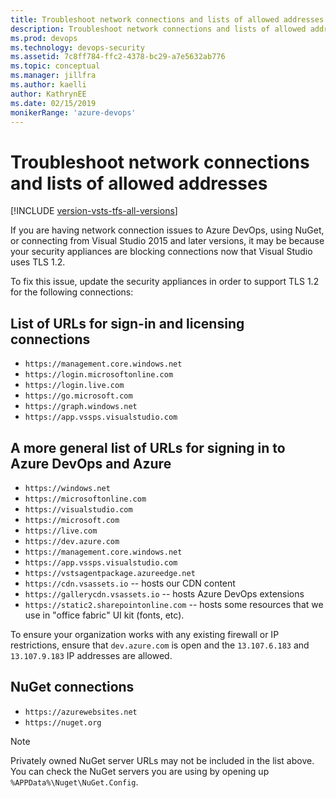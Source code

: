 ```yaml
---
title: Troubleshoot network connections and lists of allowed addresses
description: Troubleshoot network connections and lists of allowed addresses in tightened down networks for Visual Studio
ms.prod: devops
ms.technology: devops-security
ms.assetid: 7c8ff784-ffc2-4378-bc29-a7e5632ab776
ms.topic: conceptual
ms.manager: jillfra
ms.author: kaelli
author: KathrynEE
ms.date: 02/15/2019
monikerRange: 'azure-devops'
---
```


# Troubleshoot network connections and lists of allowed addresses

[!INCLUDE [version-vsts-tfs-all-versions](../../_shared/version-vsts-tfs-all-versions.md)]

If you are having network connection issues to Azure DevOps, using NuGet, or connecting from Visual Studio 2015 and 
later versions, it may be because your security appliances are blocking connections now that Visual Studio uses TLS 1.2.

To fix this issue, update the security appliances in order to support TLS 1.2 for the following connections:

## List of URLs for sign-in and licensing connections

* `https://management.core.windows.net`
* `https://login.microsoftonline.com`
* `https://login.live.com`
* `https://go.microsoft.com`
* `https://graph.windows.net`
* `https://app.vssps.visualstudio.com`

## A more general list of URLs for signing in to Azure DevOps and Azure

* `https://windows.net`
* `https://microsoftonline.com`
* `https://visualstudio.com`
* `https://microsoft.com`
* `https://live.com`
* `https://dev.azure.com`
* `https://management.core.windows.net`
* `https://app.vssps.visualstudio.com`
* `https://vstsagentpackage.azureedge.net`
* `https://cdn.vsassets.io` -- hosts our CDN content
* `https://gallerycdn.vsassets.io` -- hosts Azure DevOps extensions
* `https://static2.sharepointonline.com` -- hosts some resources that we use in "office fabric" UI kit (fonts, etc).

To ensure your organization works with any existing firewall or IP restrictions, ensure that `dev.azure.com` is open and the `13.107.6.183` and `13.107.9.183` IP addresses are allowed.

## NuGet connections

* `https://azurewebsites.net`
* `https://nuget.org`

> [!NOTE]
> Privately owned NuGet server URLs may not be included in the list above. You can check the NuGet servers you are using by opening up `%APPData%\Nuget\NuGet.Config`.
